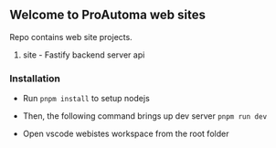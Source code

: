 ## Welcome to ProAutoma web sites

Repo contains web site projects.

1. site - Fastify backend server api

### Installation

* Run `pnpm install` to setup nodejs 

* Then, the following command brings up dev server
`pnpm run dev`

* Open vscode webistes workspace from the root folder
